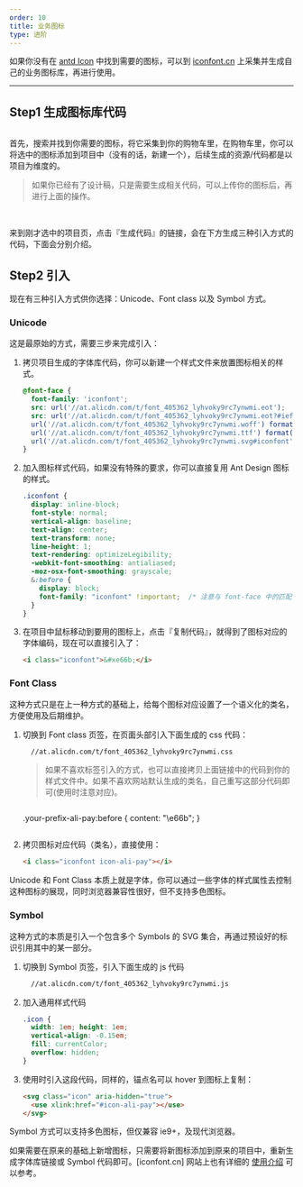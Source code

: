 ```yaml
---
order: 10
title: 业务图标
type: 进阶
---
```


如果你没有在 [antd Icon](https://ant.design/components/icon-cn/) 中找到需要的图标，可以到 [iconfont.cn](http://iconfont.cn/) 上采集并生成自己的业务图标库，再进行使用。

---

## Step1 生成图标库代码

<div class="preview-image-boxes clearfix">
  <img src="https://gw.alipayobjects.com/zos/rmsportal/jJQYzRyqVFBBamUOppXH.png" alt="" />
</div>

首先，搜索并找到你需要的图标，将它采集到你的购物车里，在购物车里，你可以将选中的图标添加到项目中（没有的话，新建一个），后续生成的资源/代码都是以项目为维度的。

> 如果你已经有了设计稿，只是需要生成相关代码，可以上传你的图标后，再进行上面的操作。

<br />

<div class="preview-image-boxes clearfix">
  <img src="https://gw.alipayobjects.com/zos/rmsportal/DbDSgiRukSANKWyhULir.png" alt="" />
</div>

来到刚才选中的项目页，点击『生成代码』的链接，会在下方生成三种引入方式的代码，下面会分别介绍。

## Step2 引入

现在有三种引入方式供你选择：Unicode、Font class 以及 Symbol 方式。

### Unicode

这是最原始的方式，需要三步来完成引入：

1. 拷贝项目生成的字体库代码，你可以新建一个样式文件来放置图标相关的样式。

	```css
	@font-face {
	  font-family: 'iconfont';
	  src: url('//at.alicdn.com/t/font_405362_lyhvoky9rc7ynwmi.eot');
	  src: url('//at.alicdn.com/t/font_405362_lyhvoky9rc7ynwmi.eot?#iefix') format('embedded-opentype'),
	  url('//at.alicdn.com/t/font_405362_lyhvoky9rc7ynwmi.woff') format('woff'),
	  url('//at.alicdn.com/t/font_405362_lyhvoky9rc7ynwmi.ttf') format('truetype'),
	  url('//at.alicdn.com/t/font_405362_lyhvoky9rc7ynwmi.svg#iconfont') format('svg');
	}
	```

2. 加入图标样式代码，如果没有特殊的要求，你可以直接复用 Ant Design 图标的样式。

	```css
	.iconfont {
	  display: inline-block;
	  font-style: normal;
	  vertical-align: baseline;
	  text-align: center;
	  text-transform: none;
	  line-height: 1;
	  text-rendering: optimizeLegibility;
	  -webkit-font-smoothing: antialiased;
	  -moz-osx-font-smoothing: grayscale;
	  &:before {
	    display: block;
	    font-family: "iconfont" !important;  /* 注意与 font-face 中的匹配 */
	  }
	}
	```

3. 在项目中鼠标移动到要用的图标上，点击『复制代码』，就得到了图标对应的字体编码，现在可以直接引入了：

	```html
	<i class="iconfont">&#xe66b;</i>
	```

### Font Class

这种方式只是在上一种方式的基础上，给每个图标对应设置了一个语义化的类名，方便使用及后期维护。

1. 切换到 Font class 页签，在页面头部引入下面生成的 css 代码：

	```html
	  //at.alicdn.com/t/font_405362_lyhvoky9rc7ynwmi.css
	```

	> 如果不喜欢标签引入的方式，也可以直接拷贝上面链接中的代码到你的样式文件中。如果不喜欢网站默认生成的类名，自己重写这部分代码即可(使用时注意对应)。

	> ```css
	.your-prefix-ali-pay:before { content: "\e66b"; }
	```

2. 拷贝图标对应代码（类名），直接使用：

	```html
	<i class="iconfont icon-ali-pay"></i>
	```

Unicode 和 Font Class 本质上就是字体，你可以通过一些字体的样式属性去控制这种图标的展现，同时浏览器兼容性很好，但不支持多色图标。

### Symbol

这种方式的本质是引入一个包含多个 Symbols 的 SVG 集合，再通过预设好的标识引用其中的某一部分。

1. 切换到 Symbol 页签，引入下面生成的 js 代码

	```html
	  //at.alicdn.com/t/font_405362_lyhvoky9rc7ynwmi.js
	```

2. 加入通用样式代码

	```css
	.icon {
	  width: 1em; height: 1em;
	  vertical-align: -0.15em;
	  fill: currentColor;
	  overflow: hidden;
	}
	```

3. 使用时引入这段代码，同样的，锚点名可以 hover 到图标上复制：

	```html
	<svg class="icon" aria-hidden="true">
	  <use xlink:href="#icon-ali-pay"></use>
	</svg>
	```

Symbol 方式可以支持多色图标，但仅兼容 ie9+，及现代浏览器。

如果需要在原来的基础上新增图标，只需要将新图标添加到原来的项目中，重新生成字体库链接或 Symbol 代码即可。[iconfont.cn] 网站上也有详细的 [使用介绍](http://iconfont.cn/help/detail?spm=a313x.7781069.1998910419.d8d11a391&helptype=code) 可以参考。

